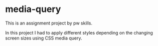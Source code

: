 # media-query

This is an assignment project by pw skills.

 In this project I had to apply different styles depending on the changing screen sizes using CSS media query.
